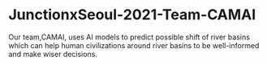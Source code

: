 # JunctionxSeoul-2021-Team-CAMAI
Our team,CAMAI, uses AI models to predict possible shift of river basins which can help human civilizations around river basins to be well-informed and make wiser decisions.

